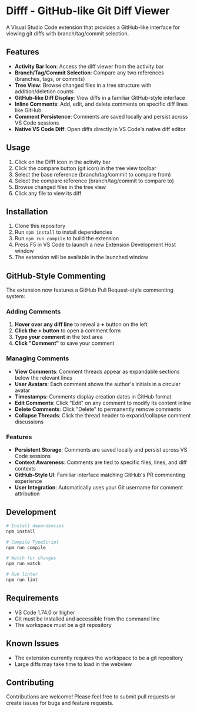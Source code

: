 # Difff - GitHub-like Git Diff Viewer

A Visual Studio Code extension that provides a GitHub-like interface for viewing git diffs with branch/tag/commit selection.

## Features

- **Activity Bar Icon**: Access the diff viewer from the activity bar
- **Branch/Tag/Commit Selection**: Compare any two references (branches, tags, or commits)
- **Tree View**: Browse changed files in a tree structure with addition/deletion counts
- **GitHub-like Diff Display**: View diffs in a familiar GitHub-style interface
- **Inline Comments**: Add, edit, and delete comments on specific diff lines like GitHub
- **Comment Persistence**: Comments are saved locally and persist across VS Code sessions
- **Native VS Code Diff**: Open diffs directly in VS Code's native diff editor

## Usage

1. Click on the Difff icon in the activity bar
2. Click the compare button (git icon) in the tree view toolbar
3. Select the base reference (branch/tag/commit to compare from)
4. Select the compare reference (branch/tag/commit to compare to)
5. Browse changed files in the tree view
6. Click any file to view its diff

## Installation

1. Clone this repository
2. Run `npm install` to install dependencies
3. Run `npm run compile` to build the extension
4. Press F5 in VS Code to launch a new Extension Development Host window
5. The extension will be available in the launched window

## GitHub-Style Commenting

The extension now features a GitHub Pull Request-style commenting system:

### Adding Comments

1. **Hover over any diff line** to reveal a **+** button on the left
2. **Click the + button** to open a comment form
3. **Type your comment** in the text area
4. **Click "Comment"** to save your comment

### Managing Comments

- **View Comments**: Comment threads appear as expandable sections below the relevant lines
- **User Avatars**: Each comment shows the author's initials in a circular avatar
- **Timestamps**: Comments display creation dates in GitHub format
- **Edit Comments**: Click "Edit" on any comment to modify its content inline
- **Delete Comments**: Click "Delete" to permanently remove comments
- **Collapse Threads**: Click the thread header to expand/collapse comment discussions

### Features

- **Persistent Storage**: Comments are saved locally and persist across VS Code sessions
- **Context Awareness**: Comments are tied to specific files, lines, and diff contexts
- **GitHub-Style UI**: Familiar interface matching GitHub's PR commenting experience
- **User Integration**: Automatically uses your Git username for comment attribution

## Development

```bash
# Install dependencies
npm install

# Compile TypeScript
npm run compile

# Watch for changes
npm run watch

# Run linter
npm run lint
```

## Requirements

- VS Code 1.74.0 or higher
- Git must be installed and accessible from the command line
- The workspace must be a git repository

## Known Issues

- The extension currently requires the workspace to be a git repository
- Large diffs may take time to load in the webview

## Contributing

Contributions are welcome! Please feel free to submit pull requests or create issues for bugs and feature requests.
